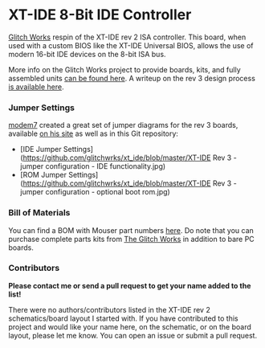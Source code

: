 # XT-IDE 8-Bit IDE Controller

[Glitch Works](http://www.glitchwrks.com/) respin of the XT-IDE rev 2 ISA controller. This board, when used with a custom BIOS like the XT-IDE Universal BIOS, allows the use of modern 16-bit IDE devices on the 8-bit ISA bus.

More info on the Glitch Works project to provide boards, kits, and fully assembled units [can be found here](http://www.glitchwrks.com/xt-ide). A writeup on the rev 3 design process [is available here](http://www.glitchwrks.com/2016/07/06/xt-ide-rev3).

### Jumper Settings

[modem7](http://minuszerodegrees.net/) created a great set of jumper diagrams for the rev 3 boards, available [on his site](http://minuszerodegrees.net/xtide/rev_3/XT-IDE%20Rev%203%20-%20general.htm) as well as in this Git repository:

* [IDE Jumper Settings](https://github.com/glitchwrks/xt_ide/blob/master/XT-IDE Rev 3 - jumper configuration - IDE functionality.jpg)
* [ROM Jumper Settings](https://github.com/glitchwrks/xt_ide/blob/master/XT-IDE Rev 3 - jumper configuration - optional boot rom.jpg)

### Bill of Materials

You can find a BOM with Mouser part numbers [here](https://github.com/glitchwrks/xt_ide/blob/master/bill_of_materials.md). Do note that you can purchase complete parts kits from [The Glitch Works](http://www.glitchwrks.com/xt_ide/) in addition to bare PC boards.

### Contributors

**Please contact me or send a pull request to get your name added to the list!**

There were no authors/contributors listed in the XT-IDE rev 2 schematics/board layout I started with. If you have contributed to this project and would like your name here, on the schematic, or on the board layout, please let me know. You can open an issue or submit a pull request.
